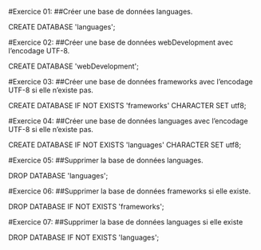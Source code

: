 #Exercice 01:
##Créer une base de données languages.

CREATE DATABASE 'languages';

#Exercice 02:
##Créer une base de données webDevelopment avec l’encodage UTF-8.

CREATE DATABASE 'webDevelopment';

#Exercice 03:
##Créer une base de données frameworks avec l’encodage UTF-8 si elle n’existe pas.

CREATE DATABASE IF NOT EXISTS 'frameworks' CHARACTER SET utf8;


#Exercice 04: 
##Créer une base de données languages avec l’encodage UTF-8 si elle n’existe pas.

CREATE DATABASE IF NOT EXISTS 'languages' CHARACTER SET utf8;

#Exercice 05: 
##Supprimer la base de données languages.

DROP DATABASE 'languages';

#Exercice 06:
##Supprimer la base de données frameworks si elle existe.

DROP DATABASE IF NOT EXISTS 'frameworks';

#Exercice 07:
##Supprimer la base de données languages si elle existe

DROP DATABASE IF NOT EXISTS 'languages';